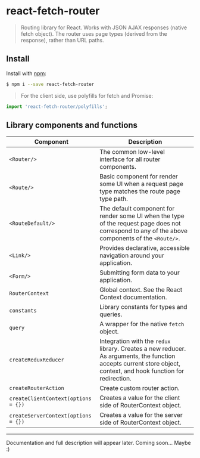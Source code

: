 # react-fetch-router

> Routing library for React. Works with JSON AJAX responses (native fetch object). 
> The router uses page types (derived from the response), rather than URL paths.

## Install

Install with [npm](https://www.npmjs.com/):

```sh
$ npm i --save react-fetch-router
```

> For the client side, use polyfills for fetch and Promise:

```js
import 'react-fetch-router/polyfills';
```

## Library components and functions

| **Component** | **Description** |
| --- | --- |
| `<Router/>` | The common low-level interface for all router components. |
| `<Route/>` | Basic component for render some UI when a request page type matches the route page type path. |
| `<RouteDefault/>` | The default component for render some UI when the type of the request page does not correspond to any of the above components of the `<Route/>`. |
| `<Link/>` | Provides declarative, accessible navigation around your application. |
| `<Form/>` | Submitting form data to your application.  |
| `RouterContext` | Global context. See the React Context documentation. |
| `constants` | Library constants for types and queries. |
| `query` | A wrapper for the native `fetch` object. |
| `createReduxReducer` | Integration with the `redux` library. Creates a new reducer. As arguments, the function accepts current store object, context, and hook function for redirection. |
| `createRouterAction` | Create custom router action. |
| `createClientContext(options = {})` | Creates a value for the client side of RouterContext object. |
| `createServerContext(options = {})` | Creates a value for the server side of RouterContext object. |

___

Documentation and full description will appear later. Coming soon... Maybe :)